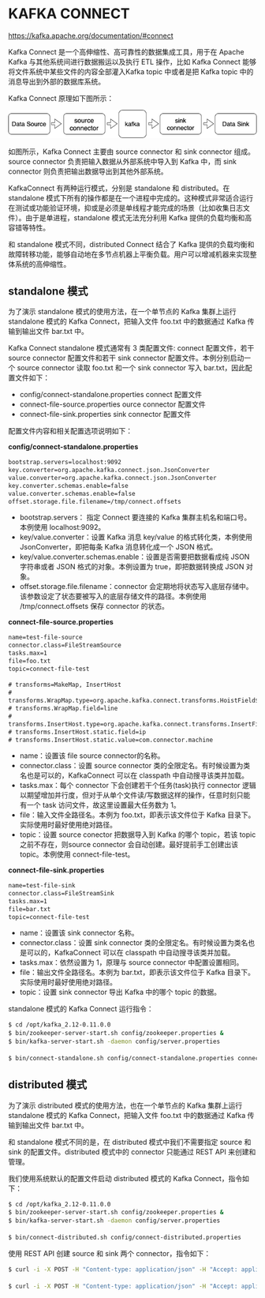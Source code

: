 # KAFKA CONNECT

https://kafka.apache.org/documentation/#connect

Kafka Connect 是一个高伸缩性、高可靠性的数据集成工具，用于在 Apache Kafka 与其他系统间进行数据搬运以及执行 ETL 操作，比如 Kafka Connect 能够将文件系统中某些文件的内容全部灌入Kafka topic 中或者是把 Kafka topic 中的消息导出到外部的数据库系统。

Kafka Connect 原理如下图所示：

![01](../images/connect/01.png)

如图所示，Kafka Connect 主要由 source connector 和 sink connector 组成。source connector 负责把输入数据从外部系统中导入到 Kafka 中，而 sink connector 则负责把输出数据导出到其他外部系统。

KafkaConnect 有两种运行模式，分别是 standalone 和 distributed。在 standalone 模式下所有的操作都是在一个进程中完成的。这种模式非常适合运行在测试或功能验证环境，抑或是必须是单线程才能完成的场景（比如收集日志文件）。由于是单进程，standalone 模式无法充分利用 Kafka 提供的负载均衡和高容错等特性。

和 standalone 模式不同，distributed Connect 结合了 Kafka 提供的负载均衡和故障转移功能，能够自动地在多节点机器上平衡负载。用户可以增减机器来实现整体系统的高伸缩性。

## standalone 模式

为了演示 standalone 模式的使用方法，在一个单节点的 Kafka 集群上运行 standalone 模式的 Kafka Connect，把输入文件 foo.txt 中的数据通过 Kafka 传输到输出文件 bar.txt 中。

Kafka Connect standalone 模式通常有 3 类配置文件: connect 配置文件，若干 source connector 配置文件和若干 sink connector 配置文件。本例分别启动一个 source connector 读取 foo.txt 和一个 sink connector 写入 bar.txt，因此配置文件如下：

* config/connect-standalone.properties  connect 配置文件
* connect-file-source.properties  ource connector 配置文件
* connect-file-sink.properties  sink connector 配置文件

配置文件内容和相关配置选项说明如下：

**config/connect-standalone.properties**

```
bootstrap.servers=localhost:9092
key.converter=org.apache.kafka.connect.json.JsonConverter
value.converter=org.apache.kafka.connect.json.JsonConverter
key.converter.schemas.enable=false
value.converter.schemas.enable=false
offset.storage.file.filename=/tmp/connect.offsets
```

* bootstrap.servers： 指定 Connect 要连接的 Kafka 集群主机名和端口号。本例使用 localhost:9092。
* key/value.converter：设置 Kafka 消息 key/value 的格式转化类，本例使用 JsonConverter，即把每条 Kafka 消息转化成一个 JSON 格式。
* key/value.converter.schemas.enable：设置是否需要把数据看成纯 JSON 字符串或者 JSON 格式的对象。本例设置为 true，即把数据转换成 JSON 对象。
* offset.storage.file.filename：connector 会定期地将状态写入底层存储中。该参数设定了状态要被写入的底层存储文件的路径。本例使用 /tmp/connect.offsets 保存 connector 的状态。

**connect-file-source.properties**

```
name=test-file-source
connector.class=FileStreamSource
tasks.max=1
file=foo.txt
topic=connect-file-test

# transforms=MakeMap, InsertHost
# transforms.WrapMap.type=org.apache.kafka.connect.transforms.HoistField$Value
# transforms.WrapMap.field=line
# transforms.InsertHost.type=org.apache.kafka.connect.transforms.InsertField$Value
# transforms.InsertHost.static.field=ip
# transforms.InsertHost.static.value=com.connector.machine
```

* name：设置该 file source connector的名称。
* connector.class：设置 source connector 类的全限定名。有时候设置为类名也是可以的，KafkaConnect 可以在 classpath 中自动搜寻该类并加载。
* tasks.max：每个 connector 下会创建若干个任务(task)执行 connector 逻辑以期望增加并行度，但对于从单个文件读/写数据这样的操作，任意时刻只能有一个 task 访问文件，故这里设置最大任务数为 1。
* file：输入文件全路径名。本例为 foo.txt，即表示该文件位于 Kafka 目录下。实际使用时最好使用绝对路径。
* topic：设置 source conector 把数据导入到 Kafka 的哪个 topic，若该 topic 之前不存在，则source connector 会自动创建。最好提前手工创建出该 topic。本例使用 connect-file-test。

**connect-file-sink.properties**

```
name=test-file-sink
connector.class=FileStreamSink
tasks.max=1
file=bar.txt
topic=connect-file-test
```

* name：设置该 sink connector 名称。
* connector.class：设置 sink connector 类的全限定名。有时候设置为类名也是可以的，KafkaConnect 可以在 classpath 中自动搜寻该类并加载。
* tasks.max：依然设置为 1，原理与 source connector 中配置设置相同。
* file：输出文件全路径名。本例为 bar.txt，即表示该文件位于 Kafka 目录下。实际使用时最好使用绝对路径。
* topic：设置 sink connector 导出 Kafka 中的哪个 topic 的数据。

standalone 模式的 Kafka Connect 运行指令：

```bash
$ cd /opt/kafka_2.12-0.11.0.0
$ bin/zookeeper-server-start.sh config/zookeeper.properties &
$ bin/kafka-server-start.sh -daemon config/server.properties

$ bin/connect-standalone.sh config/connect-standalone.properties connect-file-source.properties connect-file-sink.properties

```

## distributed 模式

为了演示 distributed 模式的使用方法，也在一个单节点的 Kafka 集群上运行 standalone 模式的 Kafka Connect，把输入文件 foo.txt 中的数据通过 Kafka 传输到输出文件 bar.txt 中。

和 standalone 模式不同的是，在 distributed 模式中我们不需要指定 source 和 sink 的配置文件。distributed 模式中的 connector 只能通过 REST API 来创建和管理。

我们使用系统默认的配置文件启动 distributed 模式的 Kafka Connect，指令如下：

```bash
$ cd /opt/kafka_2.12-0.11.0.0
$ bin/zookeeper-server-start.sh config/zookeeper.properties &
$ bin/kafka-server-start.sh -daemon config/server.properties

$ bin/connect-distributed.sh config/connect-distributed.properties

```

使用 REST API 创建 source 和 sink 两个 connector，指令如下：

```bash
$ curl -i -X POST -H "Content-type: application/json" -H "Accept: application/json" -d '{"name": "test-file-source", "config": {"connector.class": "FileStreamSource", "tasks.max": 1, "file": "foo.txt", "topic": "connect-file-test"}}' http://localhost:8083/connectors

$ curl -i -X POST -H "Content-type: application/json" -H "Accept: application/json" -d '{"name": "test-file-sink", "config": {"connector.class": "FileStreamSink", "tasks.max": 1, "file": "bar.txt", "topic": "connect-file-test"}}' http://localhost:8083/connectors

```

